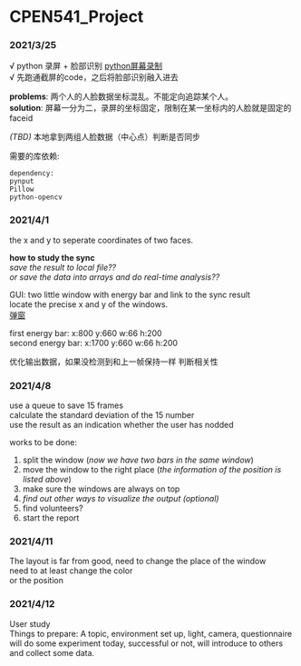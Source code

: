 # CPEN541_Project
### 2021/3/25
√ python 录屏 + 脸部识别  [python屏幕录制](https://www.jb51.net/article/181757.htm)  
√ 先跑通截屏的code，之后将脸部识别融入进去  

**problems**: 两个人的人脸数据坐标混乱。不能定向追踪某个人。  
**solution**: 屏幕一分为二，录屏的坐标固定，限制在某一坐标内的人脸就是固定的faceid  

*(TBD)* 本地拿到两组人脸数据（中心点）判断是否同步  

需要的库依赖:
```
dependency: 
pynput 
Pillow 
python-opencv
```
### 2021/4/1
the x and y to seperate coordinates of two faces.

**how to study the sync**  
*save the result to local file??*  
*or save the data into arrays and do real-time analysis??*  

GUI: two little window with energy bar and link to the sync result  
locate the precise x and y of the windows.  
[弹窗](https://zhuanlan.zhihu.com/p/81429343)  

first energy bar: x:800  y:660  w:66  h:200  
second energy bar:  x:1700  y:660  w:66  h:200

优化输出数据，如果没检测到和上一帧保持一样
判断相关性

### 2021/4/8
use a queue to save 15 frames  
calculate the standard deviation of the 15 number  
use the result as an indication whether the user has nodded

works to be done:
1. split the window (*now we have two bars in the same window*)  
2. move the window to the right place (*the information of the position is listed above*)  
3. make sure the windows are always on top  
4. *find out other ways to visualize the output (optional)*  
5. find volunteers?  
6. start the report  

### 2021/4/11
The layout is far from good, need to change the place of the window  
need to at least change the color  
or the position  

### 2021/4/12
User study  
Things to prepare: A topic, environment set up, light, camera, questionnaire  
will do some experiment today, successful or not, will introduce to others and collect some data.
